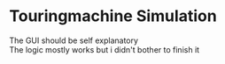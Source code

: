 # Touringmachine Simulation
The GUI should be self explanatory  
The logic mostly works but i didn't bother to finish it 